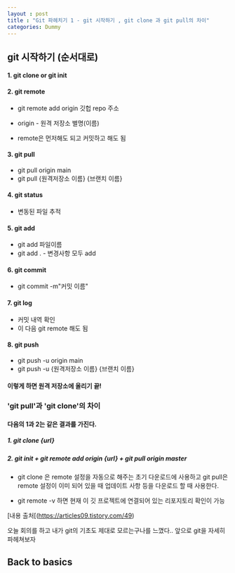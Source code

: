 ```yaml
---
layout : post
title : "Git 파헤치기 1 - git 시작하기 , git clone 과 git pull의 차이"
categories: Dummy
---
```

## git 시작하기 (순서대로)
#### 1. git clone or git init 

#### 2. git remote 
* git remote add origin 깃헙 repo 주소

* origin - 원격 저장소 별명(이름)

* remote은 먼저해도 되고 커밋하고 해도 됨

#### 3. git pull
* git pull origin main
* git pull {원격저장소 이름} {브랜치 이름}

#### 4. git status
* 변동된 파일 추적

#### 5. git add 
* git add 파일이름 
* git add . - 변경사항 모두 add

#### 6. git commit
* git commit -m"커밋 이름"

#### 7. git log 
* 커밋 내역 확인
* 이 다음 git remote 해도 됨

#### 8. git push 
* git push -u origin main
* git push -u {원격저장소 이름} {브랜치 이름}

#### 이렇게 하면 원격 저장소에 올리기 끝!




### 'git pull'과 'git clone'의 차이

#### 다음의 1과 2는 같은 결과를 가진다.
##### 1. git clone {url}
##### 2. git init + git remote add origin {url} + git pull origin master

* git clone 은 remote 설정을 자동으로 해주는 초기 다운로드에 사용하고
git pull은 remote 설정이 이미 되어 있을 때 업데이트 사항 등을 다운로드 할 때 사용한다.

* git remote -v 하면 현재 이 깃 프로젝트에 연결되어 있는 리포지토리 확인이 가능


[내용 출처[(https://articles09.tistory.com/49)


오늘 회의를 하고 내가 git의 기초도 제대로 모르는구나를 느꼈다..
앞으로 git을 자세히 파헤쳐보자

## Back to basics
